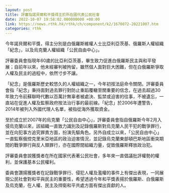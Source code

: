 ```yaml
---
layout: post
title: 評審指諾貝爾和平獎得主於所在國代表公民社會
date: 2022-10-07 19:58:02.000000000 +08:00
link: https://news.rthk.hk/rthk/ch/component/k2/1670072-20221007.htm
categories: rthk
---
```


今年諾貝爾和平獎，得主分別是白俄羅斯維權人士比亞利亞茨基、俄羅斯人權組織「紀念」，以及烏克蘭人權組織「公民自由中心」。

評審委員會指現年60歲的比亞利亞茨基，畢生致力促進白俄羅斯民主與和平發展；自前年以來，他未經審判被拘留，雖然個人面對巨大困難，但在白俄羅斯爭取人權及民主的過程中，依然寸步不讓。

「紀念」是俄羅斯歷史較悠久的人權組織之一，今年初按法庭命令關閉。評審委員會指「紀念」秉持面對過去罪行對防止重蹈覆轍至關重要的信念，在過去超過30年致力令前蘇聯時代數以百萬計無辜者被處決、監禁或迫害的往事，不被遺忘，一直站在促進人權及監察政府按法治行事的最​前線。「紀念」於2006年遭警告，2014年被列入外國代理人名單，被指從海外獲取資金。

至於成立於2007年的烏克蘭「公民自由中心」，評審委員會指自俄羅斯今年2月入侵烏克蘭以來，該組織一直致力識別及記錄俄羅斯對烏克蘭人民干犯的戰爭罪行，並在向犯事方追究罪責方面，扮演先驅角色。另外自成立以來，「公民自由中心」一直監察俄控克里米亞地區的政治迫害情況，並記錄烏克蘭東部頓巴斯地區衝突期間的戰爭罪行與反人類罪行，亦在國際間組織力量，促致俄羅斯釋放政治犯。

評審委員會說獲獎者在所在國家代表著公民社會，多年來一直倡議批評權勢的權利，並保護基本公民權利。

委員會讚揚獲獎者在記錄戰爭罪行、侵犯人權及濫權的事件上有傑出表現，一同展現公民社會對和平與民主的重要性，希望透過今年和平獎表揚於俄羅斯、白俄羅斯及烏克蘭，在人權、民主及捍衛和平共處方面有傑出貢獻的人。
